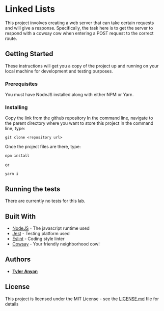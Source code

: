 # Linked Lists

This project involves creating a web server that can take certain requests and will give a response. Specifically, the task here is to get the server to respond with a cowsay cow when entering a POST request to the correct route.

## Getting Started

These instructions will get you a copy of the project up and running on your local machine for development and testing purposes.

### Prerequisites

You must have NodeJS installed along with either NPM or Yarn.

### Installing

Copy the link from the github repository
In the command line, navigate to the parent directory where you want to store this project
In the command line, type:
```
git clone <repository url>
```
Once the project files are there, type:
```
npm install
```
or
```
yarn i
```

## Running the tests

There are currently no tests for this lab.

## Built With

* [NodeJS](https://nodejs.org) - The javascript runtime used
* [Jest](https://jestjs.io/) - Testing platform used
* [Eslint](https://eslint.org/) - Coding style linter
* [Cowsay](https://www.npmjs.com/package/cowsay/) - Your friendly neighborhood cow!

## Authors

* [**Tyler Anyan**](http://tyleranyan.com/)

## License

This project is licensed under the MIT License - see the [LICENSE.md](LICENSE.md) file for details
